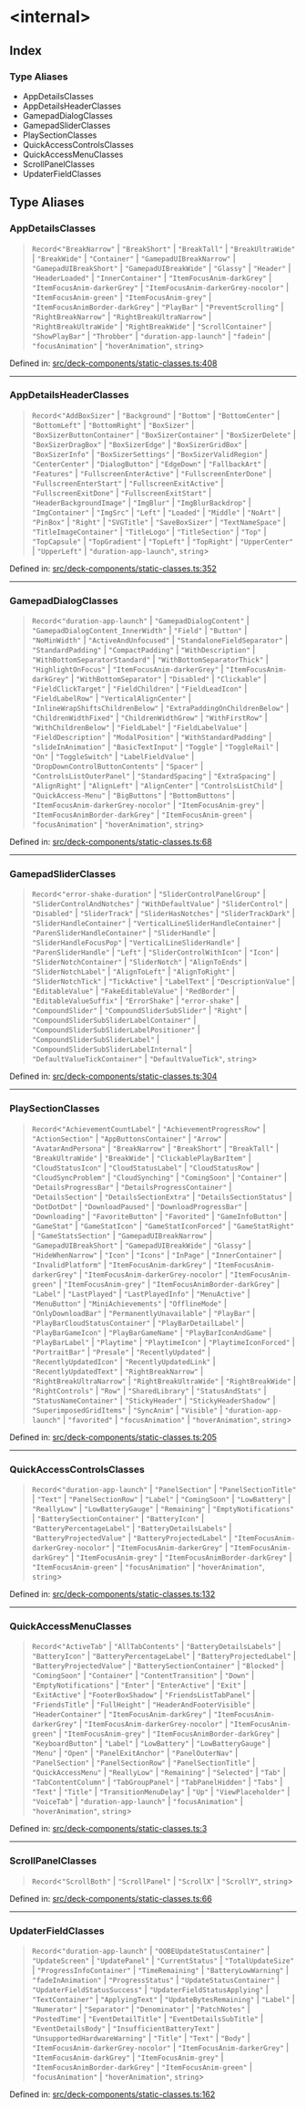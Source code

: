 # \<internal\>

## Index

### Type Aliases

- AppDetailsClasses
- AppDetailsHeaderClasses
- GamepadDialogClasses
- GamepadSliderClasses
- PlaySectionClasses
- QuickAccessControlsClasses
- QuickAccessMenuClasses
- ScrollPanelClasses
- UpdaterFieldClasses

## Type Aliases

### AppDetailsClasses

> `Record`\<`"BreakNarrow"` \| `"BreakShort"` \| `"BreakTall"` \| `"BreakUltraWide"` \| `"BreakWide"` \| `"Container"` \| `"GamepadUIBreakNarrow"` \| `"GamepadUIBreakShort"` \| `"GamepadUIBreakWide"` \| `"Glassy"` \| `"Header"` \| `"HeaderLoaded"` \| `"InnerContainer"` \| `"ItemFocusAnim-darkGrey"` \| `"ItemFocusAnim-darkerGrey"` \| `"ItemFocusAnim-darkerGrey-nocolor"` \| `"ItemFocusAnim-green"` \| `"ItemFocusAnim-grey"` \| `"ItemFocusAnimBorder-darkGrey"` \| `"PlayBar"` \| `"PreventScrolling"` \| `"RightBreakNarrow"` \| `"RightBreakUltraNarrow"` \| `"RightBreakUltraWide"` \| `"RightBreakWide"` \| `"ScrollContainer"` \| `"ShowPlayBar"` \| `"Throbber"` \| `"duration-app-launch"` \| `"fadein"` \| `"focusAnimation"` \| `"hoverAnimation"`, `string`\>

Defined in:  [src/deck-components/static-classes.ts:408](https://github.com/SteamDeckHomebrew/decky-frontend-lib/blob/-/src/deck-components/static-classes.ts#L408)

---

### AppDetailsHeaderClasses

> `Record`\<`"AddBoxSizer"` \| `"Background"` \| `"Bottom"` \| `"BottomCenter"` \| `"BottomLeft"` \| `"BottomRight"` \| `"BoxSizer"` \| `"BoxSizerButtonContainer"` \| `"BoxSizerContainer"` \| `"BoxSizerDelete"` \| `"BoxSizerDragBox"` \| `"BoxSizerEdge"` \| `"BoxSizerGridBox"` \| `"BoxSizerInfo"` \| `"BoxSizerSettings"` \| `"BoxSizerValidRegion"` \| `"CenterCenter"` \| `"DialogButton"` \| `"EdgeDown"` \| `"FallbackArt"` \| `"Features"` \| `"FullscreenEnterActive"` \| `"FullscreenEnterDone"` \| `"FullscreenEnterStart"` \| `"FullscreenExitActive"` \| `"FullscreenExitDone"` \| `"FullscreenExitStart"` \| `"HeaderBackgroundImage"` \| `"ImgBlur"` \| `"ImgBlurBackdrop"` \| `"ImgContainer"` \| `"ImgSrc"` \| `"Left"` \| `"Loaded"` \| `"Middle"` \| `"NoArt"` \| `"PinBox"` \| `"Right"` \| `"SVGTitle"` \| `"SaveBoxSizer"` \| `"TextNameSpace"` \| `"TitleImageContainer"` \| `"TitleLogo"` \| `"TitleSection"` \| `"Top"` \| `"TopCapsule"` \| `"TopGradient"` \| `"TopLeft"` \| `"TopRight"` \| `"UpperCenter"` \| `"UpperLeft"` \| `"duration-app-launch"`, `string`\>

Defined in:  [src/deck-components/static-classes.ts:352](https://github.com/SteamDeckHomebrew/decky-frontend-lib/blob/-/src/deck-components/static-classes.ts#L352)

---

### GamepadDialogClasses

> `Record`\<`"duration-app-launch"` \| `"GamepadDialogContent"` \| `"GamepadDialogContent_InnerWidth"` \| `"Field"` \| `"Button"` \| `"NoMinWidth"` \| `"ActiveAndUnfocused"` \| `"StandaloneFieldSeparator"` \| `"StandardPadding"` \| `"CompactPadding"` \| `"WithDescription"` \| `"WithBottomSeparatorStandard"` \| `"WithBottomSeparatorThick"` \| `"HighlightOnFocus"` \| `"ItemFocusAnim-darkerGrey"` \| `"ItemFocusAnim-darkGrey"` \| `"WithBottomSeparator"` \| `"Disabled"` \| `"Clickable"` \| `"FieldClickTarget"` \| `"FieldChildren"` \| `"FieldLeadIcon"` \| `"FieldLabelRow"` \| `"VerticalAlignCenter"` \| `"InlineWrapShiftsChildrenBelow"` \| `"ExtraPaddingOnChildrenBelow"` \| `"ChildrenWidthFixed"` \| `"ChildrenWidthGrow"` \| `"WithFirstRow"` \| `"WithChildrenBelow"` \| `"FieldLabel"` \| `"FieldLabelValue"` \| `"FieldDescription"` \| `"ModalPosition"` \| `"WithStandardPadding"` \| `"slideInAnimation"` \| `"BasicTextInput"` \| `"Toggle"` \| `"ToggleRail"` \| `"On"` \| `"ToggleSwitch"` \| `"LabelFieldValue"` \| `"DropDownControlButtonContents"` \| `"Spacer"` \| `"ControlsListOuterPanel"` \| `"StandardSpacing"` \| `"ExtraSpacing"` \| `"AlignRight"` \| `"AlignLeft"` \| `"AlignCenter"` \| `"ControlsListChild"` \| `"QuickAccess-Menu"` \| `"BigButtons"` \| `"BottomButtons"` \| `"ItemFocusAnim-darkerGrey-nocolor"` \| `"ItemFocusAnim-grey"` \| `"ItemFocusAnimBorder-darkGrey"` \| `"ItemFocusAnim-green"` \| `"focusAnimation"` \| `"hoverAnimation"`, `string`\>

Defined in:  [src/deck-components/static-classes.ts:68](https://github.com/SteamDeckHomebrew/decky-frontend-lib/blob/-/src/deck-components/static-classes.ts#L68)

---

### GamepadSliderClasses

> `Record`\<`"error-shake-duration"` \| `"SliderControlPanelGroup"` \| `"SliderControlAndNotches"` \| `"WithDefaultValue"` \| `"SliderControl"` \| `"Disabled"` \| `"SliderTrack"` \| `"SliderHasNotches"` \| `"SliderTrackDark"` \| `"SliderHandleContainer"` \| `"VerticalLineSliderHandleContainer"` \| `"ParenSliderHandleContainer"` \| `"SliderHandle"` \| `"SliderHandleFocusPop"` \| `"VerticalLineSliderHandle"` \| `"ParenSliderHandle"` \| `"Left"` \| `"SliderControlWithIcon"` \| `"Icon"` \| `"SliderNotchContainer"` \| `"SliderNotch"` \| `"AlignToEnds"` \| `"SliderNotchLabel"` \| `"AlignToLeft"` \| `"AlignToRight"` \| `"SliderNotchTick"` \| `"TickActive"` \| `"LabelText"` \| `"DescriptionValue"` \| `"EditableValue"` \| `"FakeEditableValue"` \| `"RedBorder"` \| `"EditableValueSuffix"` \| `"ErrorShake"` \| `"error-shake"` \| `"CompoundSlider"` \| `"CompoundSliderSubSlider"` \| `"Right"` \| `"CompoundSliderSubSliderLabelContainer"` \| `"CompoundSliderSubSliderLabelPositioner"` \| `"CompoundSliderSubSliderLabel"` \| `"CompoundSliderSubSliderLabelInternal"` \| `"DefaultValueTickContainer"` \| `"DefaultValueTick"`, `string`\>

Defined in:  [src/deck-components/static-classes.ts:304](https://github.com/SteamDeckHomebrew/decky-frontend-lib/blob/-/src/deck-components/static-classes.ts#L304)

---

### PlaySectionClasses

> `Record`\<`"AchievementCountLabel"` \| `"AchievementProgressRow"` \| `"ActionSection"` \| `"AppButtonsContainer"` \| `"Arrow"` \| `"AvatarAndPersona"` \| `"BreakNarrow"` \| `"BreakShort"` \| `"BreakTall"` \| `"BreakUltraWide"` \| `"BreakWide"` \| `"ClickablePlayBarItem"` \| `"CloudStatusIcon"` \| `"CloudStatusLabel"` \| `"CloudStatusRow"` \| `"CloudSyncProblem"` \| `"CloudSynching"` \| `"ComingSoon"` \| `"Container"` \| `"DetailsProgressBar"` \| `"DetailsProgressContainer"` \| `"DetailsSection"` \| `"DetailsSectionExtra"` \| `"DetailsSectionStatus"` \| `"DotDotDot"` \| `"DownloadPaused"` \| `"DownloadProgressBar"` \| `"Downloading"` \| `"FavoriteButton"` \| `"Favorited"` \| `"GameInfoButton"` \| `"GameStat"` \| `"GameStatIcon"` \| `"GameStatIconForced"` \| `"GameStatRight"` \| `"GameStatsSection"` \| `"GamepadUIBreakNarrow"` \| `"GamepadUIBreakShort"` \| `"GamepadUIBreakWide"` \| `"Glassy"` \| `"HideWhenNarrow"` \| `"Icon"` \| `"Icons"` \| `"InPage"` \| `"InnerContainer"` \| `"InvalidPlatform"` \| `"ItemFocusAnim-darkGrey"` \| `"ItemFocusAnim-darkerGrey"` \| `"ItemFocusAnim-darkerGrey-nocolor"` \| `"ItemFocusAnim-green"` \| `"ItemFocusAnim-grey"` \| `"ItemFocusAnimBorder-darkGrey"` \| `"Label"` \| `"LastPlayed"` \| `"LastPlayedInfo"` \| `"MenuActive"` \| `"MenuButton"` \| `"MiniAchievements"` \| `"OfflineMode"` \| `"OnlyDownloadBar"` \| `"PermanentlyUnavailable"` \| `"PlayBar"` \| `"PlayBarCloudStatusContainer"` \| `"PlayBarDetailLabel"` \| `"PlayBarGameIcon"` \| `"PlayBarGameName"` \| `"PlayBarIconAndGame"` \| `"PlayBarLabel"` \| `"Playtime"` \| `"PlaytimeIcon"` \| `"PlaytimeIconForced"` \| `"PortraitBar"` \| `"Presale"` \| `"RecentlyUpdated"` \| `"RecentlyUpdatedIcon"` \| `"RecentlyUpdatedLink"` \| `"RecentlyUpdatedText"` \| `"RightBreakNarrow"` \| `"RightBreakUltraNarrow"` \| `"RightBreakUltraWide"` \| `"RightBreakWide"` \| `"RightControls"` \| `"Row"` \| `"SharedLibrary"` \| `"StatusAndStats"` \| `"StatusNameContainer"` \| `"StickyHeader"` \| `"StickyHeaderShadow"` \| `"SuperimposedGridItems"` \| `"SyncAnim"` \| `"Visible"` \| `"duration-app-launch"` \| `"favorited"` \| `"focusAnimation"` \| `"hoverAnimation"`, `string`\>

Defined in:  [src/deck-components/static-classes.ts:205](https://github.com/SteamDeckHomebrew/decky-frontend-lib/blob/-/src/deck-components/static-classes.ts#L205)

---

### QuickAccessControlsClasses

> `Record`\<`"duration-app-launch"` \| `"PanelSection"` \| `"PanelSectionTitle"` \| `"Text"` \| `"PanelSectionRow"` \| `"Label"` \| `"ComingSoon"` \| `"LowBattery"` \| `"ReallyLow"` \| `"LowBatteryGauge"` \| `"Remaining"` \| `"EmptyNotifications"` \| `"BatterySectionContainer"` \| `"BatteryIcon"` \| `"BatteryPercentageLabel"` \| `"BatteryDetailsLabels"` \| `"BatteryProjectedValue"` \| `"BatteryProjectedLabel"` \| `"ItemFocusAnim-darkerGrey-nocolor"` \| `"ItemFocusAnim-darkerGrey"` \| `"ItemFocusAnim-darkGrey"` \| `"ItemFocusAnim-grey"` \| `"ItemFocusAnimBorder-darkGrey"` \| `"ItemFocusAnim-green"` \| `"focusAnimation"` \| `"hoverAnimation"`, `string`\>

Defined in:  [src/deck-components/static-classes.ts:132](https://github.com/SteamDeckHomebrew/decky-frontend-lib/blob/-/src/deck-components/static-classes.ts#L132)

---

### QuickAccessMenuClasses

> `Record`\<`"ActiveTab"` \| `"AllTabContents"` \| `"BatteryDetailsLabels"` \| `"BatteryIcon"` \| `"BatteryPercentageLabel"` \| `"BatteryProjectedLabel"` \| `"BatteryProjectedValue"` \| `"BatterySectionContainer"` \| `"Blocked"` \| `"ComingSoon"` \| `"Container"` \| `"ContentTransition"` \| `"Down"` \| `"EmptyNotifications"` \| `"Enter"` \| `"EnterActive"` \| `"Exit"` \| `"ExitActive"` \| `"FooterBoxShadow"` \| `"FriendsListTabPanel"` \| `"FriendsTitle"` \| `"FullHeight"` \| `"HeaderAndFooterVisible"` \| `"HeaderContainer"` \| `"ItemFocusAnim-darkGrey"` \| `"ItemFocusAnim-darkerGrey"` \| `"ItemFocusAnim-darkerGrey-nocolor"` \| `"ItemFocusAnim-green"` \| `"ItemFocusAnim-grey"` \| `"ItemFocusAnimBorder-darkGrey"` \| `"KeyboardButton"` \| `"Label"` \| `"LowBattery"` \| `"LowBatteryGauge"` \| `"Menu"` \| `"Open"` \| `"PanelExitAnchor"` \| `"PanelOuterNav"` \| `"PanelSection"` \| `"PanelSectionRow"` \| `"PanelSectionTitle"` \| `"QuickAccessMenu"` \| `"ReallyLow"` \| `"Remaining"` \| `"Selected"` \| `"Tab"` \| `"TabContentColumn"` \| `"TabGroupPanel"` \| `"TabPanelHidden"` \| `"Tabs"` \| `"Text"` \| `"Title"` \| `"TransitionMenuDelay"` \| `"Up"` \| `"ViewPlaceholder"` \| `"VoiceTab"` \| `"duration-app-launch"` \| `"focusAnimation"` \| `"hoverAnimation"`, `string`\>

Defined in:  [src/deck-components/static-classes.ts:3](https://github.com/SteamDeckHomebrew/decky-frontend-lib/blob/-/src/deck-components/static-classes.ts#L3)

---

### ScrollPanelClasses

> `Record`\<`"ScrollBoth"` \| `"ScrollPanel"` \| `"ScrollX"` \| `"ScrollY"`, `string`\>

Defined in:  [src/deck-components/static-classes.ts:66](https://github.com/SteamDeckHomebrew/decky-frontend-lib/blob/-/src/deck-components/static-classes.ts#L66)

---

### UpdaterFieldClasses

> `Record`\<`"duration-app-launch"` \| `"OOBEUpdateStatusContainer"` \| `"UpdateScreen"` \| `"UpdatePanel"` \| `"CurrentStatus"` \| `"TotalUpdateSize"` \| `"ProgressInfoContainer"` \| `"TimeRemaining"` \| `"BatteryLowWarning"` \| `"fadeInAnimation"` \| `"ProgressStatus"` \| `"UpdateStatusContainer"` \| `"UpdaterFieldStatusSuccess"` \| `"UpdaterFieldStatusApplying"` \| `"TextContainer"` \| `"ApplyingText"` \| `"UpdateBytesRemaining"` \| `"Label"` \| `"Numerator"` \| `"Separator"` \| `"Denominator"` \| `"PatchNotes"` \| `"PostedTime"` \| `"EventDetailTitle"` \| `"EventDetailsSubTitle"` \| `"EventDetailsBody"` \| `"InsufficientBatteryText"` \| `"UnsupportedHardwareWarning"` \| `"Title"` \| `"Text"` \| `"Body"` \| `"ItemFocusAnim-darkerGrey-nocolor"` \| `"ItemFocusAnim-darkerGrey"` \| `"ItemFocusAnim-darkGrey"` \| `"ItemFocusAnim-grey"` \| `"ItemFocusAnimBorder-darkGrey"` \| `"ItemFocusAnim-green"` \| `"focusAnimation"` \| `"hoverAnimation"`, `string`\>

Defined in:  [src/deck-components/static-classes.ts:162](https://github.com/SteamDeckHomebrew/decky-frontend-lib/blob/-/src/deck-components/static-classes.ts#L162)
